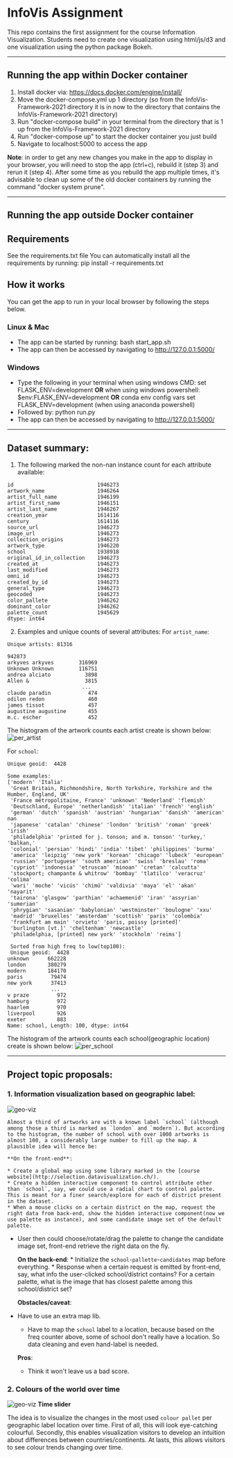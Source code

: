 # InfoVis Assignment #

This repo contains the first assignment for the course Information Visualization. Students need to create one visualization using html/js/d3 and one visualization using the python package Bokeh.


---

## Running the app within Docker container ##

1) Install docker via: https://docs.docker.com/engine/install/
2) Move the docker-compose.yml up 1 directory (so from the InfoVis-Framework-2021 directory it is in now to the directory that contains the InfoVis-Framework-2021 directory)
3) Run "docker-compose build" in your terminal from the directory that is 1 up from the InfoVis-Framework-2021 directory
4) Run "docker-compose up" to start the docker container you just build
5) Navigate to localhost:5000 to access the app

**Note**: in order to get any new changes you make in the app to display in your browser, you will need to stop the app (ctrl+c), rebuild it (step 3) and rerun it (step 4). After some time as you rebuild the app multiple times, it's advisable to clean up some of the old docker containers by running the command "docker system prune".

---

## Running the app outside Docker container ##


## Requirements ##

See the requirements.txt file
You can automatically install all the requirements by running: pip install -r requirements.txt

## How it works ##

You can get the app to run in your local browser by following the steps below.

### Linux & Mac ###

* The app can be started by running: bash start_app.sh
* The app can then be accessed by navigating to http://127.0.0.1:5000/

### Windows ###

* Type the following in your terminal when using windows CMD: set FLASK_ENV=development **OR** when using windows powershell: $env:FLASK_ENV=development **OR** conda env config vars set FLASK_ENV=development (when using anaconda powershell)
* Followed by: python run.py
* The app can then be accessed by navigating to http://127.0.0.1:5000/


---
## Dataset summary:
1. The following marked the non-nan instance count for each attribute available:
```
id                           1946273
artwork_name                 1946264
artist_full_name             1946199
artist_first_name            1946151
artist_last_name             1946267
creation_year                1614116
century                      1614116
source_url                   1946273
image_url                    1946273
collection_origins           1946273
artwork_type                 1946220
school                       1938918
original_id_in_collection    1946273
created_at                   1946273
last_modified                1946273
omni_id                      1946273
created_by_id                1946273
general_type                 1946273
geocoded                     1946273
color_pallete                1946262
dominant_color               1946262
palette_count                1945629
dtype: int64
```
2. Examples and unique counts of several attributes:
For `artist_name`:
```
Unique artists: 81316

942873
arkyves arkyves        316969
Unknown Unknown        116751
andrea alciato           3898
Allen &                  3815
                        ...  
claude paradin            474
odilon redon              460
james tissot              457
augustine augustine       455
m.c. escher               452
```
The histogram of the artwork counts each artist create is shown below:
![per_artist](./static/artworks_per_artist_hist.png)

For `school`:
```
Unique geoid:  4428

Some examples:
['modern' 'Italia'
 'Great Britain, Richmondshire, North Yorkshire, Yorkshire and the Humber, England, UK'
 'France métropolitaine, France' 'unknown' 'Nederland' 'flemish'
 'Deutschland, Europe' 'netherlandish' 'italian' 'french' 'english'
 'german' 'dutch' 'spanish' 'austrian' 'hungarian' 'danish' 'american' nan
 'japanese' 'catalan' 'chinese' 'london' 'british' 'roman' 'greek' 'irish'
 'philadelphia' 'printed for j. tonson; and m. tonson' 'turkey,' 'balkan,'
 'colonial' 'persian' 'hindi' 'india' 'tibet' 'philippines' 'burma'
 'america' 'leipzig' 'new york' 'korean' 'chicago' 'lubeck' 'european'
 'russian' 'portuguese' 'south american' 'swiss' 'breslau' 'roma'
 'cypriot' 'indonesia' 'etruscan' 'minoan' 'cretan' 'calcutta'
 'stockport; champante & whitrow' 'bombay' 'tlatilco' 'veracruz' 'colima'
 'wari' 'moche' 'vicús' 'chimú' 'valdivia' 'maya' 'el' 'akan' 'nayarit'
 'tairona' 'glasgow' 'parthian' 'achaemenid' 'iran' 'assyrian' 'sumerian'
 'phrygian' 'sasanian' 'babylonian' 'westminster' 'boulogne' 'xxu'
 'madrid' 'bruxelles' 'amsterdam' 'scottish' 'paris' 'colombia'
 'frankfurt am main' 'orvieto' 'paris, poissy [printed]'
 'burlington [vt.]' 'cheltenham' 'newcastle'
 'philadelphia, [printed] new york' 'stockholm' 'reims']

 Sorted from high freq to low(top100):
 Unique geoid:  4428
unknown      662228
london       380279
modern       184170
paris         79474
new york      37413
              ...  
v praze         972
hamburg         972
haarlem         970
liverpool       926
exeter          883
Name: school, Length: 100, dtype: int64
```

The histogram of the artwork counts each school(geographic location) create is shown below:
![per_school](./static/artworks_per_school_hist.png)


---
## Project topic proposals:
### 1. Information visualization based on geographic label:

![geo-viz](./static/geographic-viz.png)

    Almost a third of artworks are with a known label `school` (although among those a third is marked as `london` and `modern`). But according to the histogram, the number of school with over 1000 artworks is almost 100, a considerably large number to fill up the map. A plausible idea will hence be:

    **On the front-end**:
    
    * Create a global map using some library marked in the [course website](http://selection.datavisualization.ch/).
    * Create a hidden interactive component to control attribute other than `school`, say, we could use a radial chart to control palette. This is meant for a finer search/explore for each of district present in the dataset.
    * When a mouse clicks on a certain district on the map, request the right data from back-end, show the hidden interactive component(now we use palette as instance), and some candidate image set of the default palette.
* User then could choose/rotate/drag the palette to change the candidate image set, front-end retrieve the right data on the fly.
    
    **On the back-end**:
        * Initialize the `school`-`pallette`-`candidates` map before everything.
        * Response when a certain request is emitted by front-end, say, what info the user-clicked school/district contains? For a certain palette, what is the image that has closest palette among this school/district set?
    
    **Obstacles/caveat**:
    
* Have to use an extra map lib.
    * Have to map the `school` label to a location, because based on the freq counter above, some of school don't really have a location. So data cleaning and even hand-label is needed.
    
    **Pros**:
    
    * Think it won't leave us a bad score.

### 2. Colours of the world over time
![geo-viz](./static/colours-of-the-world.jpg)
**Time slider**

The idea is to visualize the changes in the most used `colour pallet` per geographic label location over time. First of all, this will look eye-catching colourful. Secondly, this enables visualization visitors to develop an intuition about differences between countries/continents. At lasts, this allows visitors to see colour trends changing over time.
